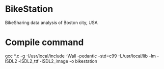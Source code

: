 # BikeStation
BikeSharing data analysis of Boston city, USA

# Compile command
gcc *.c -g -I/usr/local/include -Wall -pedantic -std=c99 -L/usr/local/lib -lm -lSDL2 -lSDL2_ttf -lSDL2_image -o bikestation

